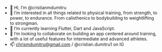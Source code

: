 - 👋 Hi, I’m @cristianmdumitru
- 👀 I’m interested in all things related to physical training, from strength, to power, to endurance. From calisthenics to bodybuilding to weightlifting to strongman.
- 🌱 I’m currently learning Flutter, Dart and JavaScript.
- 💞️ I’m looking to collaborate on building an app centered around training, with a lot of useful features for intermediate and advanced athletes.
- 📫 chrismdumitru@gmail.com / @cristian.dumitru1 on IG

<!---
cristianmdumitru/cristianmdumitru is a ✨ special ✨ repository because its `README.md` (this file) appears on your GitHub profile.
You can click the Preview link to take a look at your changes.
--->
